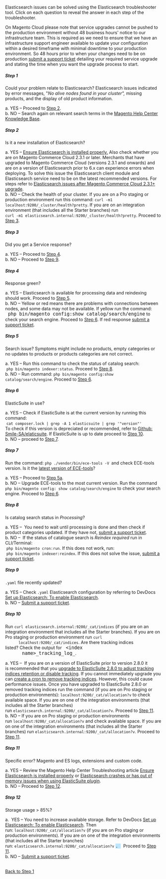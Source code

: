 <p class="p1">Elasticsearch issues can be solved using the Elasticsearch troubleshooter tool. Click on each question to reveal the answer in each step of the troubleshooter.</p>

<p class="warning">On Magento Cloud please note that service upgrades cannot be pushed to the production environment without 48 business hours' notice to our infrastructure team. This is required as we need to ensure that we have an infrastructure support engineer available to update your configuration within a desired timeframe with minimal downtime to your production environment.&nbsp;So 48 hours prior to when your changes need to be on production <a href="https://support.magento.com/hc/en-us/articles/360019088251" rel="noopener" target="_blank">submit a support ticket</a> detailing your required service upgrade and stating the time when you want the upgrade process to start.</p>

<div class="zd-accordion">
<span class="wysiwyg-color-green110"><!---------This is one whole accordion panel.---------------></span>
<div class="zd-accordion-panel" id="zd-accordion-1">
<h5>Step 1</h5>
<div class="zd-accordion-section">Could your problem relate to Elasticsearch? Elasticsearch issues indicated by error messages, "<em>No alive nodes found in your cluster",&nbsp;</em>missing products, and the display of old product information.&nbsp;</div>
<p class="zd-accordion-text">a. YES – Proceed to&nbsp;<a class="accordion-anchor" href="#zd-accordion-2">Step 2</a>.<br/> b. NO – Search again on relevant search terms in the <a href="https://support.magento.com/hc" rel="noopener" target="_blank">Magento Help Center Knowledge Base</a>.</p>
</div>
<span class="wysiwyg-color-green110"><!---------This is one whole accordion panel.---------------></span>
<div class="zd-accordion-panel" id="zd-accordion-2">
<h5>Step 2</h5>
<div class="zd-accordion-section">Is it a new installation of Elasticsearch?</div>
<p class="zd-accordion-text">a. YES – <a href="https://support.magento.com/hc/en-us/articles/360034939312" rel="noopener" target="_blank">Ensure Elasticsearch is installed properly.</a>&nbsp;Also check whether you are on Magento Commerce Cloud 2.3.1 or later.&nbsp;Merchants that have upgraded to Magento Commerce Cloud (versions 2.3.1 and onwards) and are on a version of Elasticsearch prior to 6.x can experience errors when deploying. To solve this issue the Elasticsearch client module and Elasticsearch service need to be on the latest recommended versions. For steps refer to <a href="https://support.magento.com/hc/en-us/articles/360042538511" rel="noopener" target="_blank">Elasticsearch issues after Magento Commerce Cloud 2.3.1+ upgrade</a>.<br/> b. NO – Check the health of your cluster.&nbsp;<span style="font-family: -apple-system, BlinkMacSystemFont, 'Segoe UI', Helvetica, Arial, sans-serif;">If you are on a Pro staging or production environment run this command:</span> <code>curl -m1 localhost:9200/_cluster/health?pretty</code>.&nbsp;If you are on an integration environment (that includes all the Starter branches) run<br/> <code>curl -m1 elasticsearch.internal:9200/_cluster/health?pretty</code>.&nbsp;Proceed to <a class="accordion-anchor" href="#zd-accordion-3">Step 3</a>.</p>
</div>
<span class="wysiwyg-color-green110"><!---------This is one whole accordion panel.---------------></span>
<div class="zd-accordion-panel" id="zd-accordion-3">
<h5>Step 3</h5>
<div class="zd-accordion-section">Did you get a Service response?</div>
<p class="zd-accordion-text">a. YES –&nbsp;Proceed to <a class="accordion-anchor" href="#zd-accordion-4">Step 4</a>.<br/> b. NO –&nbsp;Proceed to <a class="accordion-anchor" href="#zd-accordion-9">Step 9</a>.</p>
</div>
<!---------This is one whole accordion panel.--------------->
<div class="zd-accordion-panel" id="zd-accordion-4">
<h5>Step 4</h5>
<div class="zd-accordion-section">Response green?&nbsp;</div>
<p class="zd-accordion-text">a. YES – Elasticsearch is available for processing data and reindexing should work. Proceed to <a class="accordion-anchor" href="#zd-accordion-5">Step 5</a>.<br/> b. NO&nbsp;– Yellow or red means there are problems with connections between nodes, and some data may not be available.&nbsp;<span style="font-family: -apple-system, BlinkMacSystemFont, 'Segoe UI', Helvetica, Arial, sans-serif;">If yellow run the command:<br/> </span><code style="font-size: 15px;"> php bin/magento config:show catalog/search/engine</code><span style="font-family: -apple-system, BlinkMacSystemFont, 'Segoe UI', Helvetica, Arial, sans-serif;">&nbsp;to check your search engine. Proceed to </span><a class="accordion-anchor" href="#zd-accordion-6" style="background-color: #ffffff; font-family: -apple-system, BlinkMacSystemFont, 'Segoe UI', Helvetica, Arial, sans-serif;">Step 6</a><span style="font-family: -apple-system, BlinkMacSystemFont, 'Segoe UI', Helvetica, Arial, sans-serif;">.&nbsp;</span><span style="font-family: -apple-system, BlinkMacSystemFont, 'Segoe UI', Helvetica, Arial, sans-serif;">If red response </span><a href="https://support.magento.com/hc/en-us/articles/360019088251" rel="noopener" style="background-color: #ffffff; font-family: -apple-system, BlinkMacSystemFont, 'Segoe UI', Helvetica, Arial, sans-serif;" target="_blank">submit a support ticket</a><span style="font-family: -apple-system, BlinkMacSystemFont, 'Segoe UI', Helvetica, Arial, sans-serif;">.&nbsp;</span></p>
</div>
<!---------This is one whole accordion panel.--------------->
<div class="zd-accordion-panel" id="zd-accordion-5">
<h5>Step 5</h5>
<div class="zd-accordion-section">Search issue? Symptoms might include no products, empty categories or no updates to products or products categories are not correct.&nbsp;&nbsp;</div>
<p class="zd-accordion-text">a. YES – Run this command to check the status of catalog search:<br/> &nbsp;<code>php bin/magento indexer:status</code>. Proceed to&nbsp;<a class="accordion-anchor" href="#zd-accordion-8">Step 8</a>.<br/> b. NO&nbsp;– Run command:&nbsp;<code>php bin/magento config:show catalog/search/engine</code>. Proceed to&nbsp;<a class="accordion-anchor" href="#zd-accordion-6">Step 6</a>.</p>
</div>
<!---------This is one whole accordion panel.--------------->
<div class="zd-accordion-panel" id="zd-accordion-6">
<h5>Step 6</h5>
<div class="zd-accordion-section">ElasticSuite in use?</div>
<p class="zd-accordion-text">a. YES – Check if ElasticSuite is at the current version by running this command:<br/> &nbsp;<code class="c-mrkdwn__code" data-stringify-type="code">cat composer.lock | grep -A 1 elasticsuite | grep '"version"'</code>&nbsp;<br/> To check if this version is depreciated or recommended, refer to <a href="https://github.com/Smile-SA/elasticsuite" rel="noopener" target="_blank">Github: Smile-SA/elaticsuite</a>. If ElasticSuite is up to date proceed to&nbsp;<a class="accordion-anchor" href="#zd-accordion-10">Step 10</a>.<br/> b. NO – proceed to <a class="accordion-anchor" href="#zd-accordion-7">Step 7</a>.</p>
</div>
<!---------This is one whole accordion panel.--------------->
<div class="zd-accordion-panel" id="zd-accordion-7">
<h5>Step 7</h5>
<div class="zd-accordion-section">Run the command: <code>php ./vendor/bin/ece-tools -V </code>and check ECE-tools version. Is it the <a href="https://github.com/magento/ece-tools/releases" rel="noopener" target="_blank">latest version of ECE-tools</a>?</div>
<p class="zd-accordion-text">a. YES – Proceed to <a class="accordion-anchor" href="#zd-accordion-5">Step 5a</a>.<br/> b. NO&nbsp;– Upgrade ECE-tools to the most current version. Run the command <code>php bin/magento config: show catalog/search/engine</code> to check your search engine. Proceed to <a class="accordion-anchor" href="#zd-accordion-6">Step 6</a>.</p>
</div>
<!---------This is one whole accordion panel.--------------->
<div class="zd-accordion-panel" id="zd-accordion-8">
<h5>Step 8</h5>
<div class="zd-accordion-section">Is catalog search status in <em>Processing</em>?</div>
<p class="zd-accordion-text">a. YES –&nbsp; You need to wait until processing is done and then check if product categories updated. If they have not,&nbsp;<a href="https://support.magento.com/hc/en-us/articles/360019088251" rel="noopener" target="_blank">submit a support ticket</a>.&nbsp;<br/> b.&nbsp;NO –&nbsp; If the status of catalogue search is <em>Reindex required</em>&nbsp;run in CLI/Terminal:<br/> &nbsp;<code>php bin/magento cron:run</code>. If this does not work, run:<br/> &nbsp;<code>php bin/magento indexer:reindex</code>. If this does not solve the issue, <a href="https://support.magento.com/hc/en-us/articles/360019088251" rel="noopener" target="_blank"> submit a support ticket</a>.</p>
</div>
<!---------This is one whole accordion panel.--------------->
<div class="zd-accordion-panel" id="zd-accordion-9">
<h5>Step 9</h5>
<div class="zd-accordion-section">
<code>.yaml</code> file recently updated?</div>
<p class="zd-accordion-text">a. YES – Check <code>.yaml</code> Elasticsearch configuration by referring to DevDocs <a href="https://devdocs.magento.com/cloud/project/project-conf-files_services-elastic.html?itm_source=devdocs&amp;itm_medium=search_page&amp;itm_campaign=federated_search&amp;itm_term=elastic%20search%20yaml" rel="noopener" target="_blank">Set up Elasticsearch: To enable Elasticsearch</a>.<br/> b. NO – <a href="https://support.magento.com/hc/en-us/articles/360019088251" rel="noopener" target="_blank">Submit a support ticket</a>.</p>
</div>
<!---------This is one whole accordion panel.--------------->
<div class="zd-accordion-panel" id="zd-accordion-10">
<h5>Step 10</h5>
<div class="zd-accordion-section">Run <code>curl elasticsearch.internal:9200/_cat/indices</code> (if you are on an integration environment that includes all the Starter branches). If you are on Pro staging or production environment run&nbsp;<code>curl
      localhost:9200/_cat/indices</code>.&nbsp;<span style="font-family: -apple-system, BlinkMacSystemFont, 'Segoe UI', Helvetica, Arial, sans-serif;">Are there tracking indices listed?&nbsp;Check the output for <code style="font-size: 15px;"> &lt;index
      name&gt;_tracking_log_</code><span style="font-family: -apple-system, BlinkMacSystemFont, 'Segoe UI', Helvetica, Arial, sans-serif;">. </span></span>
</div>
<p class="zd-accordion-text">a. YES&nbsp;–&nbsp; If you are on a version of ElasticSuite prior to version 2.8.0 it is&nbsp;recommended that you <a href="https://support.magento.com/hc/en-us/articles/360035266131?" rel="noopener" target="_blank">upgrade to ElasticSuite 2.8.0 to adjust tracking indices retention or disable tracking</a>. If you cannot immediately upgrade you can&nbsp;<a href="https://support.magento.com/hc/en-us/articles/360034921492" rel="noopener" target="_blank">create a cron to remove tracking indices</a>. However, this could cause performance issues.&nbsp;Once you have upgraded to ElasticSuite 2.8.0 or removed tracking indices run the command (if you are on Pro staging or production environments):&nbsp;<code>localhost:9200/_cat/allocation?v</code>&nbsp;to check available space. If you are on one of the integration environments (that includes all the Starter branches) run&nbsp;<code>elasticsearch.internal:9200/_cat/allocation?v</code>.&nbsp;Proceed to <a class="accordion-anchor" href="#zd-accordion-11">Step 11</a>.<br/> b. NO&nbsp;– If you are on Pro staging or production environments run&nbsp;<code>localhost:9200/_cat/allocation?v</code>&nbsp;and check available space. If you are on one of the integration environments (that includes all the Starter branches)&nbsp;run&nbsp;<code>elasticsearch.internal:9200/_cat/allocation?v</code>. Proceed to <a class="accordion-anchor" href="#zd-accordion-11">Step 11</a>.</p>
</div>
<span class="wysiwyg-color-red90 wysiwyg-color-red80"><!---------This is one whole accordion panel.---------------></span>
<div class="zd-accordion-panel" id="zd-accordion-11">
<h5>Step 11</h5>
<div class="zd-accordion-section">Specific error? Magento and ES logs, extensions and custom code.</div>
<p class="zd-accordion-text">a. YES – Review the Magento Help Center Troubleshooting article <a href="https://support.magento.com/hc/en-us/articles/360034939312" rel="noopener" target="_blank">Ensure Elasticsearch is installed properly</a> or <a href="https://support.magento.com/hc/en-us/articles/360035266131" rel="noopener" target="_blank">Elasticsearch crashes or has out of memory issues when using ElasticSuite plugin</a>.<br/> b. NO&nbsp;– Proceed to <a class="accordion-anchor" href="#zd-accordion-12">Step 12</a>.</p>
</div>
<!---------This is one whole accordion panel.--------------->
<div class="zd-accordion-panel" id="zd-accordion-12">
<h5>Step 12</h5>
<div class="zd-accordion-section">Storage usage &gt; 85%?</div>
<p class="zd-accordion-text">a.&nbsp; YES&nbsp;– You need to increase available storage. Refer to&nbsp;DevDocs <a href="https://devdocs.magento.com/cloud/project/project-conf-files_services-elastic.html?itm_source=devdocs&amp;itm_medium=search_page&amp;itm_campaign=federated_search&amp;itm_term=elastic%20search%20yaml" rel="noopener" target="_blank">Set up Elasticsearch: To enable Elasticsearch</a>. Then run:&nbsp;<code>localhost:9200/_cat/allocation?v</code> (if you are on Pro staging or production environments). If you are on one of the integration environments (that includes all the Starter branches) run:&nbsp;<code>elasticsearch.internal:9200/_cat/allocation?v</code> <font face="monospace, monospace"> <span style="background-color: #bfe6ff;">.&nbsp;</span> </font> Proceed to <a class="accordion-anchor" href="#zd-accordion-11">Step 11</a>.<br/> b. NO – <a href="https://support.magento.com/hc/en-us/articles/360019088251" rel="noopener" target="_blank">Submit a support ticket</a>.</p>
</div>
<p><span class="wysiwyg-color-red90"><!---------This is one whole accordion panel.---------------></span></p>
<p><a class="accordion-back-to-step-1" href="#zd-accordion-1"><br/>Back to Step 1</a></p>
</div>